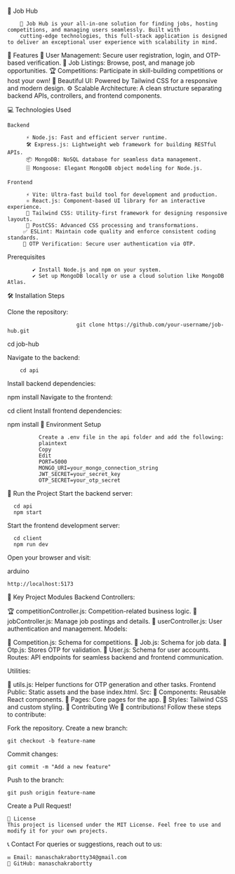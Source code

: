 🚀 Job Hub

        🌟 Job Hub is your all-in-one solution for finding jobs, hosting competitions, and managing users seamlessly. Built with 
        cutting-edge technologies, this full-stack application is designed to deliver an exceptional user experience with scalability in mind.
  
  🌟 Features
    👥 User Management: Secure user registration, login, and OTP-based verification.
    💼 Job Listings: Browse, post, and manage job opportunities.
    🏆 Competitions: Participate in skill-building competitions or host your own!
    🎨 Beautiful UI: Powered by Tailwind CSS for a responsive and modern design.
    ⚙️ Scalable Architecture: A clean structure separating backend APIs, controllers, and frontend components.
        
💻 Technologies Used

    Backend  
    
          ⚡ Node.js: Fast and efficient server runtime.
          🛠️ Express.js: Lightweight web framework for building RESTful APIs.
          📦 MongoDB: NoSQL database for seamless data management.
          🗄️ Mongoose: Elegant MongoDB object modeling for Node.js.
          
    Frontend
    
          ⚡ Vite: Ultra-fast build tool for development and production.
          ⚛️ React.js: Component-based UI library for an interactive experience.
          🎨 Tailwind CSS: Utility-first framework for designing responsive layouts.
          🔧 PostCSS: Advanced CSS processing and transformations.
         ✅ ESLint: Maintain code quality and enforce consistent coding standards.
         🔑 OTP Verification: Secure user authentication via OTP.
         

Prerequisites

            ✔️ Install Node.js and npm on your system.
            ✔️ Set up MongoDB locally or use a cloud solution like MongoDB Atlas.

🛠️ Installation Steps

Clone the repository:

                          git clone https://github.com/your-username/job-hub.git
cd job-hub

Navigate to the backend:

        cd api
Install backend dependencies:

npm install
Navigate to the frontend:

cd client
Install frontend dependencies:


npm install
🔧 Environment Setup

              Create a .env file in the api folder and add the following:
              plaintext
              Copy
              Edit
              PORT=5000  
              MONGO_URI=your_mongo_connection_string  
              JWT_SECRET=your_secret_key  
              OTP_SECRET=your_otp_secret  
🚀 Run the Project
Start the backend server:

      cd api
      npm start
Start the frontend development server:

      cd client
      npm run dev
Open your browser and visit:

arduino

    http://localhost:5173
📌 Key Project Modules
Backend
Controllers:

  🏆 competitionController.js: Competition-related business logic.
  💼 jobController.js: Manage job postings and details.
  👥 userController.js: User authentication and management.
Models:

  📄 Competition.js: Schema for competitions.
  📄 Job.js: Schema for job data.
  📄 Otp.js: Stores OTP for validation.
  📄 User.js: Schema for user accounts.
  Routes: API endpoints for seamless backend and frontend communication.

Utilities:

🔧 utils.js: Helper functions for OTP generation and other tasks.
Frontend
Public: Static assets and the base index.html.
Src:
📂 Components: Reusable React components.
📂 Pages: Core pages for the app.
🎨 Styles: Tailwind CSS and custom styling.
🤝 Contributing
We 💖 contributions! Follow these steps to contribute:

Fork the repository.
Create a new branch:

    git checkout -b feature-name
Commit changes:

    git commit -m "Add a new feature"
Push to the branch:

    git push origin feature-name
Create a Pull Request!

    
    📜 License
    This project is licensed under the MIT License. Feel free to use and modify it for your own projects.

📞 Contact
For queries or suggestions, reach out to us:

    ✉️ Email: manaschakrabortty34@gmail.com
    🔗 GitHub: manaschakrabortty

